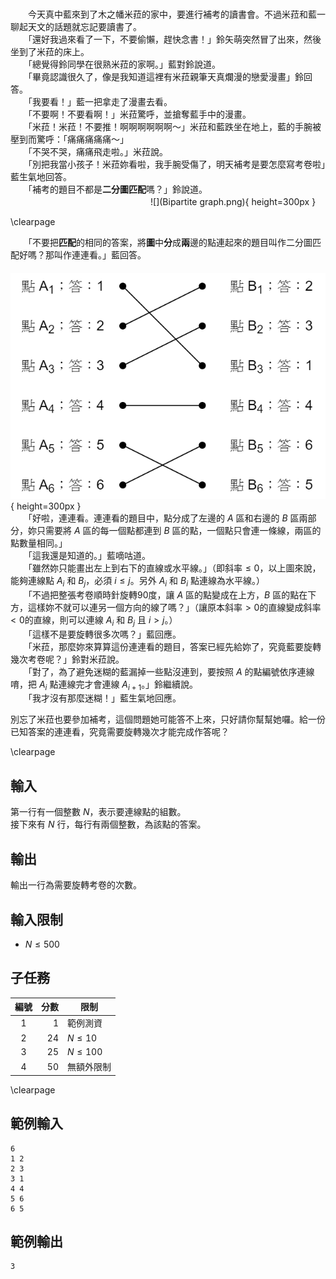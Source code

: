 #

　　今天真中藍來到了木之幡米菈的家中，要進行補考的讀書會。不過米菈和藍一聊起天文的話題就忘記要讀書了。  
　　「還好我過來看了一下，不要偷懶，趕快念書！」鈴矢萌突然冒了出來，然後坐到了米菈的床上。  
　　「總覺得鈴同學在很熟米菈的家啊。」藍對鈴說道。  
　　「畢竟認識很久了，像是我知道這裡有米菈親筆天真爛漫的戀愛漫畫」鈴回答。  
　　「我要看！」藍一把拿走了漫畫去看。  
　　「不要啊！不要看啊！」米菈驚呼，並搶奪藍手中的漫畫。  
　　「米菈！米菈！不要推！啊啊啊啊啊啊～」米菈和藍跌坐在地上，藍的手腕被壓到而驚呼：「痛痛痛痛痛～」  
　　「不哭不哭，痛痛飛走啦。」米菈說。  
　　「別把我當小孩子！米菈妳看啦，我手腕受傷了，明天補考是要怎麼寫考卷啦」藍生氣地回答。  
　　「補考的題目不都是**二分圖匹配**嗎？」鈴說道。  
　　　　　　　　　　　　　　　　![](Bipartite graph.png){ height=300px }  

\clearpage

　　「不要把**匹配**的相同的答案，將**圖**中**分**成**兩**邊的點連起來的題目叫作二分圖匹配好嗎？那叫作連連看。」藍回答。  
　　　　　　　![](Matching.png){ height=300px }  
　　「好啦，連連看。連連看的題目中，點分成了左邊的 $A$ 區和右邊的 $B$ 區兩部分，妳只需要將 $A$ 區的每一個點都連到 $B$ 區的點，一個點只會連一條線，兩區的點數量相同。」  
　　「這我還是知道的。」藍嘀咕道。  
　　「雖然妳只能畫出左上到右下的直線或水平線。」（即斜率$\leq 0$，以上圖來說，能夠連線點 $A_i$ 和 $B_j$，必須 $i \leq j$。另外 $A_i$ 和 $B_i$ 點連線為水平線。）  
　　「不過把整張考卷順時針旋轉90度，讓 $A$ 區的點變成在上方，$B$ 區的點在下方，這樣妳不就可以連另一個方向的線了嗎？」（讓原本斜率$> 0$的直線變成斜率$< 0$的直線，則可以連線 $A_i$ 和 $B_j$ 且 $i > j$。）  
　　「這樣不是要旋轉很多次嗎？」藍回應。  
　　「米菈，那麼妳來算算這份連連看的題目，答案已經先給妳了，究竟藍要旋轉幾次考卷呢？」鈴對米菈說。  
　　「對了，為了避免迷糊的藍漏掉一些點沒連到，要按照 $A$ 的點編號依序連線唷，把 $A_i$ 點連線完才會連線 $A_{i+1}$。」鈴繼續說。  
　　「我才沒有那麼迷糊！」藍生氣地回應。  

別忘了米菈也要參加補考，這個問題她可能答不上來，只好請你幫幫她囉。給一份已知答案的連連看，究竟需要旋轉幾次才能完成作答呢？  

\clearpage

## 輸入
第一行有一個整數 $N$，表示要連線點的組數。  
接下來有 $N$ 行，每行有兩個整數，為該點的答案。  

## 輸出
輸出一行為需要旋轉考卷的次數。  

## 輸入限制
 - $N \leq 500$

## 子任務

| 編號 | 分數 |    限制    |
| :---: | ---: | ---------- |
|  1  | 1 | 範例測資 |
|  2  | 24 | $N \leq 10$ |
|  3  | 25 | $N \leq 100$ |
|  4  | 50 | 無額外限制 |

\clearpage

## 範例輸入
```
6
1 2
2 3
3 1
4 4
5 6
6 5
```

## 範例輸出
```
3
```
